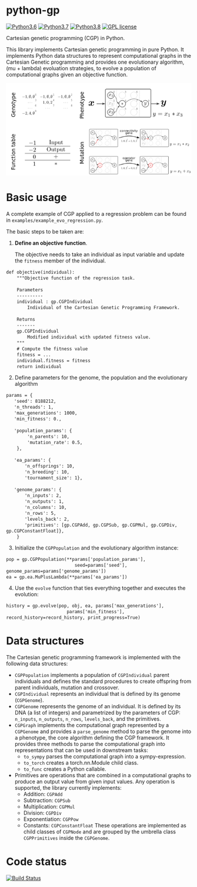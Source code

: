 python-gp
===========
[![Python3.6](https://img.shields.io/badge/python-3.6-red.svg)](https://www.python.org/downloads/release/python-369/)
[![Python3.7](https://img.shields.io/badge/python-3.7-red.svg)](https://www.python.org/)
[![Python3.8](https://img.shields.io/badge/python-3.8-red.svg)](https://www.python.org/)
[![GPL license](https://img.shields.io/badge/License-GPLv3-blue.svg)](https://www.gnu.org/licenses/old-licenses/gpl-3.0.html)

Cartesian genetic programming (CGP) in Python.

This library implements Cartesian genetic programming in pure Python. It implements Python data structures to represent computational graphs in the Cartesian Genetic programming and provides one evolutionary algorithm,  (mu + lambda) evoluation strategies, to evolve a population of computational graphs given an objective function.

![CGP Sketch](cgp-sketch.png)

Basic usage
===========

A complete example of CGP applied to a regression problem can be found in `examples/example_evo_regression.py`.

The basic steps to be taken are:

1. **Define an objective function**. 

   The objective needs to take an individual as input variable and update the `fitness` member of the individual.
```
def objective(individual):
    """Objective function of the regression task.

    Parameters
    ----------
    individual : gp.CGPIndividual
        Individual of the Cartesian Genetic Programming Framework.

    Returns
    -------
    gp.CGPIndividual
        Modified individual with updated fitness value.
    """
	# Compute the fitness value
	fitness = ...
	individual.fitness = fitness
	return individual
```
2. Define parameters for the genome, the population and the evolutionary algorithm
```
params = {
   'seed': 8188212,
   'n_threads': 1,
   'max_generations': 1000,
   'min_fitness': 0.,

   'population_params': {
        'n_parents': 10,
        'mutation_rate': 0.5,
    },

   'ea_params': {
       'n_offsprings': 10,
       'n_breeding': 10,
       'tournament_size': 1},

   'genome_params': {
       'n_inputs': 2,
       'n_outputs': 1,
       'n_columns': 10,
       'n_rows': 5,
       'levels_back': 2,
       'primitives': [gp.CGPAdd, gp.CGPSub, gp.CGPMul, gp.CGPDiv, gp.CGPConstantFloat]},
    }
```
3. Initialize the `CGPPopulation` and the evolutionary algorithm instance:
```
pop = gp.CGPPopulation(**params['population_params'],
                          seed=params['seed'], genome_params=params['genome_params'])
ea = gp.ea.MuPlusLambda(**params['ea_params'])
```
4. Use the `evolve` function that ties everything together and executes the evolution:
```
history = gp.evolve(pop, obj, ea, params['max_generations'],
                       params['min_fitness'], record_history=record_history, print_progress=True)
```



Data structures
===============

The Cartesian genetic programming framework is implemented with the following data structures:

- `CGPPopulation` implements a population of `CGPIndividual` parent individuals and defines the standard procedures to create offspring from parent individuals, mutation and crossover.
- `CGPIndividual` represents an individual that is defined by its genome (`CGPGenome`).
- `CGPGenome` represents the genome of an individual. It is defined by its DNA (a list of integers) and parametrized by the parameters of CGP: `n_inputs`, `n_outputs`, `n_rows`, `levels_back`, and the primitives.
- `CGPGraph` implements the computational graph represented by a `CGPGenome` and provides a `parse_genome` method to parse the genome into a phenotype, the core algorithm defining the CGP framework. It provides three methods to parse the computational graph into representations that can be used in downstream tasks:
    - `to_sympy` parses the computational graph into a sympy-expression.
	- `to_torch` creates a torch.nn.Module child class.
	- `to_func` creates a Python callable.
- Primitives are operations that are combined in a computational graphs to produce an output value from given input values. Any operation is supported, the library currently implements:
   - Addition: `CGPAdd`
   - Subtraction: `CGPSub`
   - Multiplication: `CGPMul`
   - Division: `CGPDiv`
   - Exponentiation: `CGPPow`
   - Constants: `CGPConstantFloat`
   These operations are implemented as child classes of `CGPNode` and are grouped by the umbrella class `CGPPrimitives` inside the `CGPGenome`.



Code status
===========

[![Build Status](https://travis-ci.org/jakobj/python-gp.svg?branch=master)](https://travis-ci.org/jakobj/python-gp)

